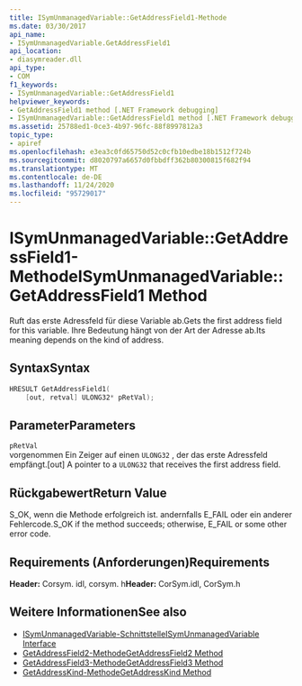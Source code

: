 ```yaml
---
title: ISymUnmanagedVariable::GetAddressField1-Methode
ms.date: 03/30/2017
api_name:
- ISymUnmanagedVariable.GetAddressField1
api_location:
- diasymreader.dll
api_type:
- COM
f1_keywords:
- ISymUnmanagedVariable::GetAddressField1
helpviewer_keywords:
- GetAddressField1 method [.NET Framework debugging]
- ISymUnmanagedVariable::GetAddressField1 method [.NET Framework debugging]
ms.assetid: 25788ed1-0ce3-4b97-96fc-88f8997812a3
topic_type:
- apiref
ms.openlocfilehash: e3ea3c0fd65750d52c0cfb10edbe18b1512f724b
ms.sourcegitcommit: d8020797a6657d0fbbdff362b80300815f682f94
ms.translationtype: MT
ms.contentlocale: de-DE
ms.lasthandoff: 11/24/2020
ms.locfileid: "95729017"
---
```

# <a name="isymunmanagedvariablegetaddressfield1-method"></a><span data-ttu-id="95fb4-102">ISymUnmanagedVariable::GetAddressField1-Methode</span><span class="sxs-lookup"><span data-stu-id="95fb4-102">ISymUnmanagedVariable::GetAddressField1 Method</span></span>

<span data-ttu-id="95fb4-103">Ruft das erste Adressfeld für diese Variable ab.</span><span class="sxs-lookup"><span data-stu-id="95fb4-103">Gets the first address field for this variable.</span></span> <span data-ttu-id="95fb4-104">Ihre Bedeutung hängt von der Art der Adresse ab.</span><span class="sxs-lookup"><span data-stu-id="95fb4-104">Its meaning depends on the kind of address.</span></span>  
  
## <a name="syntax"></a><span data-ttu-id="95fb4-105">Syntax</span><span class="sxs-lookup"><span data-stu-id="95fb4-105">Syntax</span></span>  
  
```cpp  
HRESULT GetAddressField1(  
    [out, retval] ULONG32* pRetVal);  
```  
  
## <a name="parameters"></a><span data-ttu-id="95fb4-106">Parameter</span><span class="sxs-lookup"><span data-stu-id="95fb4-106">Parameters</span></span>  

 `pRetVal`  
 <span data-ttu-id="95fb4-107">vorgenommen Ein Zeiger auf einen `ULONG32` , der das erste Adressfeld empfängt.</span><span class="sxs-lookup"><span data-stu-id="95fb4-107">[out] A pointer to a `ULONG32` that receives the first address field.</span></span>  
  
## <a name="return-value"></a><span data-ttu-id="95fb4-108">Rückgabewert</span><span class="sxs-lookup"><span data-stu-id="95fb4-108">Return Value</span></span>  

 <span data-ttu-id="95fb4-109">S_OK, wenn die Methode erfolgreich ist. andernfalls E_FAIL oder ein anderer Fehlercode.</span><span class="sxs-lookup"><span data-stu-id="95fb4-109">S_OK if the method succeeds; otherwise, E_FAIL or some other error code.</span></span>  
  
## <a name="requirements"></a><span data-ttu-id="95fb4-110">Requirements (Anforderungen)</span><span class="sxs-lookup"><span data-stu-id="95fb4-110">Requirements</span></span>  

 <span data-ttu-id="95fb4-111">**Header:** Corsym. idl, corsym. h</span><span class="sxs-lookup"><span data-stu-id="95fb4-111">**Header:** CorSym.idl, CorSym.h</span></span>  
  
## <a name="see-also"></a><span data-ttu-id="95fb4-112">Weitere Informationen</span><span class="sxs-lookup"><span data-stu-id="95fb4-112">See also</span></span>

- [<span data-ttu-id="95fb4-113">ISymUnmanagedVariable-Schnittstelle</span><span class="sxs-lookup"><span data-stu-id="95fb4-113">ISymUnmanagedVariable Interface</span></span>](isymunmanagedvariable-interface.md)
- [<span data-ttu-id="95fb4-114">GetAddressField2-Methode</span><span class="sxs-lookup"><span data-stu-id="95fb4-114">GetAddressField2 Method</span></span>](isymunmanagedvariable-getaddressfield2-method.md)
- [<span data-ttu-id="95fb4-115">GetAddressField3-Methode</span><span class="sxs-lookup"><span data-stu-id="95fb4-115">GetAddressField3 Method</span></span>](isymunmanagedvariable-getaddressfield3-method.md)
- [<span data-ttu-id="95fb4-116">GetAddressKind-Methode</span><span class="sxs-lookup"><span data-stu-id="95fb4-116">GetAddressKind Method</span></span>](isymunmanagedvariable-getaddresskind-method.md)
